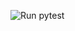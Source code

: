 ![Run pytest](https://github.com/zhewenshen/applied-cryptography-project/actions/workflows/main.yml/badge.svg?branch=main)
